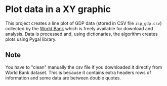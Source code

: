 # Plot data in a XY graphic

This project creates a line plot of GDP data (stored in CSV file `isp_gdp.csv`) collected by the [World Bank](https://data.worldbank.org/indicator/NY.GDP.MKTP.CD) which is freely available for download and analysis. Data is processed and, using dictionaries, the algorithm creates plots using Pygal library.

## Note

You have to "clean" manually the csv file if you downloaded it directly from World Bank dataset. This is because it contains extra headers rows of information and some data are between double quotes.
